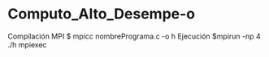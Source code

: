 # Computo_Alto_Desempe-o
Compilación MPI
$ mpicc nombrePrograma.c -o h
Ejecución
$mpirun -np 4 ./h
mpiexec
